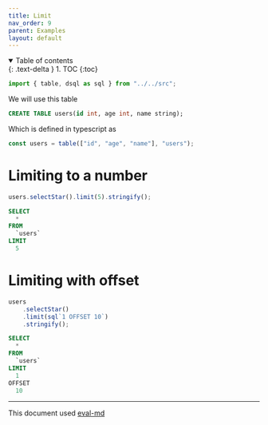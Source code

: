 ```yaml
---
title: Limit
nav_order: 9
parent: Examples
layout: default
---
```


<details open markdown="block">
  <summary>
    Table of contents
  </summary>
  {: .text-delta }
1. TOC
{:toc}
</details>

```ts
import { table, dsql as sql } from "../../src";
```

We will use this table

```sql
CREATE TABLE users(id int, age int, name string);
```

Which is defined in typescript as

```ts
const users = table(["id", "age", "name"], "users");
```

# Limiting to a number

```ts
users.selectStar().limit(5).stringify();
```

```sql
SELECT
  *
FROM
  `users`
LIMIT
  5
```

# Limiting with offset

```ts
users
    .selectStar()
    .limit(sql`1 OFFSET 10`)
    .stringify();
```

```sql
SELECT
  *
FROM
  `users`
LIMIT
  1
OFFSET
  10
```

---

This document used [eval-md](https://lucasavila00.github.io/eval-md/)